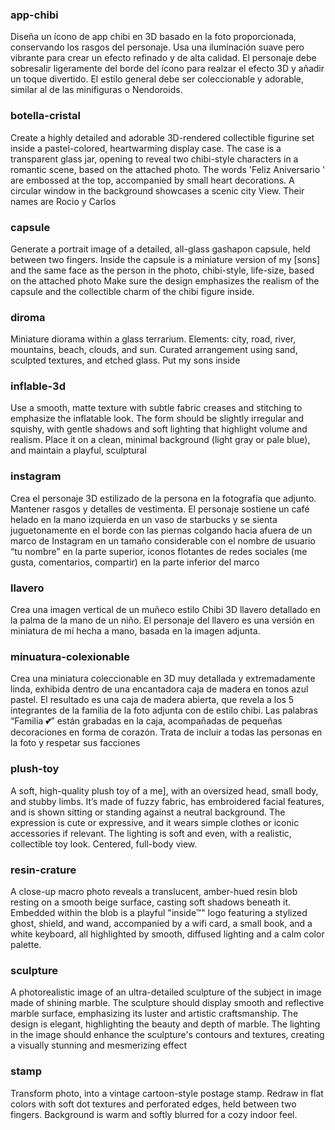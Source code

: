 
### app-chibi
Diseña un ícono de app chibi en 3D basado en la foto proporcionada, conservando los rasgos del personaje. Usa una iluminación suave pero vibrante para crear un efecto refinado y de alta calidad. El personaje debe sobresalir ligeramente del borde del ícono para realzar el efecto 3D y añadir un toque divertido. El estilo general debe ser coleccionable y adorable, similar al de las minifiguras o Nendoroids.

### botella-cristal
Create a highly detailed and adorable 3D-rendered collectible figurine set inside a pastel-colored, heartwarming display case. The case is a transparent glass jar, opening to reveal two chibi-style characters in a romantic scene, based on the attached photo. The words 'Feliz Aniversario ' are embossed at the top, accompanied by small heart decorations. A circular window in the background showcases a scenic city View. Their names are Rocio y Carlos

### capsule
Generate a portrait image of a detailed, all-glass gashapon capsule, held between two fingers. Inside the capsule is a miniature version of my [sons] and the same face as the person in the photo, chibi-style, life-size, based on the attached photo Make sure the design emphasizes the realism of the capsule and the collectible charm of the chibi figure inside.

### diroma
Miniature diorama within a glass terrarium. Elements: city, road, river, mountains, beach, clouds, and sun. Curated arrangement using sand, sculpted textures, and etched glass. Put my sons inside

### inflable-3d
Use a smooth, matte texture with subtle fabric creases and stitching to emphasize the inflatable look. The form should be slightly irregular and squishy, with gentle shadows and soft lighting that highlight volume and realism. Place it on a clean, minimal background (light gray or pale blue), and maintain a playful, sculptural

### instagram
Crea el personaje 3D estilizado de la persona en la fotografía que adjunto. Mantener rasgos y detalles de vestimenta. El personaje sostiene un café helado en la mano izquierda en un vaso de starbucks y se sienta juguetonamente en el borde con las piernas colgando hacia afuera de un marco de Instagram en un tamaño considerable con el nombre de usuario “tu nombre” en la parte superior, iconos flotantes de redes sociales (me gusta, comentarios, compartir) en la parte inferior del marco

### llavero
Crea una imagen vertical de un muñeco estilo Chibi 3D llavero detallado en la palma de la mano de un niño. El personaje del llavero es una versión en miniatura de mí hecha a mano, basada en la imagen adjunta.

### minuatura-colexionable
Crea una miniatura coleccionable en 3D muy detallada y extremadamente linda, exhibida dentro de una encantadora caja de madera en tonos azul pastel. El resultado es una caja de madera abierta, que revela a los 5 integrantes de la familia de la foto adjunta con de estilo chibi. Las palabras “Familia 💕” están grabadas en la caja, acompañadas de pequeñas decoraciones en forma de corazón. Trata de incluir a todas las personas en la foto y respetar sus facciones

### plush-toy
A soft, high-quality plush toy of a me], with an oversized head, small body, and stubby limbs. It’s made of fuzzy fabric, has embroidered facial features, and is shown sitting or standing against a neutral background. The expression is cute or expressive, and it wears simple clothes or iconic accessories if relevant. The lighting is soft and even, with a realistic, collectible toy look. Centered, full-body view.

### resin-crature
A close-up macro photo reveals a translucent, amber-hued resin blob resting on a smooth beige surface, casting soft shadows beneath it. Embedded within the blob is a playful "inside™" logo featuring a stylized ghost, shield, and wand, accompanied by a wifi card, a small book, and a white keyboard, all highlighted by smooth, diffused lighting and a calm color palette.

### sculpture
A photorealistic image of an ultra-detailed sculpture of the subject in image made of shining marble. The sculpture should display smooth and reflective marble surface, emphasizing its luster and artistic craftsmanship. The design is elegant, highlighting the beauty and depth of marble. The lighting in the image should enhance the sculpture's contours and textures, creating a visually stunning and mesmerizing effect

### stamp
Transform photo, into a vintage cartoon-style postage stamp. Redraw in flat colors with soft dot textures and perforated edges, held between two fingers. Background is warm and softly blurred for a cozy indoor feel.